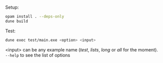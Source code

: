 Setup:
```sh
opam install . --deps-only
dune build
```

Test:
```sh
dune exec test/main.exe <option> <input>
```
\<input\> can be any example name (*test*, *lists*, *long* or *all* for the moment).  
`--help` to see the list of options
